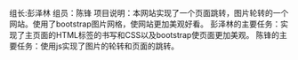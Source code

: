 
组长:彭泽林
组员：陈锋
项目说明：本网站实现了一个页面跳转，图片轮转的一个网站。使用了bootstrap图片网格，使网站更加美观好看。
彭泽林的主要任务：实现了主页面的HTML标签的书写和CSS以及bootstrap使页面更加美观。
陈锋的主要任务：使用js实现了图片的轮转和页面的跳转。
